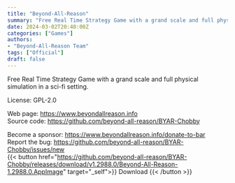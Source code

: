 ```yaml
---
title: "Beyond-All-Reason"
summary: "Free Real Time Strategy Game with a grand scale and full physical simulation in a sci-fi setting."
date: 2024-03-02T20:40:00Z
categories: ["Games"]
authors:
- "Beyond-All-Reason Team"
tags: ["Official"]
draft: false
---
```


Free Real Time Strategy Game with a grand scale and full physical simulation in a sci-fi setting.

License: GPL-2.0

Web page: <https://www.beyondallreason.info>  
Source code: <https://github.com/beyond-all-reason/BYAR-Chobby>

Become a sponsor: <https://www.beyondallreason.info/donate-to-bar>  
Report the bug: <https://github.com/beyond-all-reason/BYAR-Chobby/issues/new>  
{{< button href="https://github.com/beyond-all-reason/BYAR-Chobby/releases/download/v1.2988.0/Beyond-All-Reason-1.2988.0.AppImage" target="_self">}}
Download
{{< /button >}}
